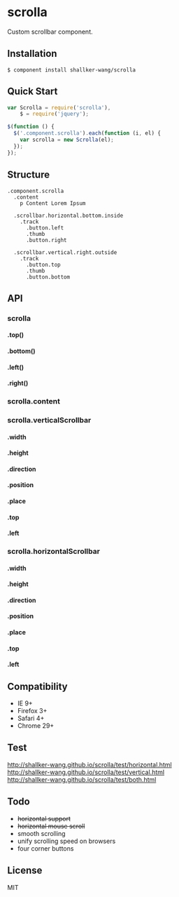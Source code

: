scrolla
==========

Custom scrollbar component.

## Installation
```
$ component install shallker-wang/scrolla
```

## Quick Start
```javascript
var Scrolla = require('scrolla'),
    $ = require('jquery');

$(function () {
  $('.component.scrolla').each(function (i, el) {
    var scrolla = new Scrolla(el);
  });
});
```

## Structure
```jade
.component.scrolla
  .content
    p Content Lorem Ipsum

  .scrollbar.horizontal.bottom.inside
    .track
      .button.left
      .thumb
      .button.right

  .scrollbar.vertical.right.outside
    .track
      .button.top
      .thumb
      .button.bottom
```


## API

### scrolla

#### .top()

#### .bottom()

#### .left()

#### .right()

### scrolla.content

### scrolla.verticalScrollbar

#### .width
#### .height
#### .direction
#### .position
#### .place
#### .top
#### .left

### scrolla.horizontalScrollbar

#### .width
#### .height
#### .direction
#### .position
#### .place
#### .top
#### .left


## Compatibility
- IE 9+
- Firefox 3+
- Safari 4+
- Chrome 29+


## Test
http://shallker-wang.github.io/scrolla/test/horizontal.html   
http://shallker-wang.github.io/scrolla/test/vertical.html   
http://shallker-wang.github.io/scrolla/test/both.html   


## Todo
- ~~horizontal support~~
- ~~horizontal mouse scroll~~
- smooth scrolling
- unify scrolling speed on browsers
- four corner buttons


## License

  MIT
